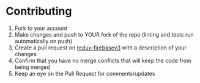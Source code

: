 # Contributing

1. Fork to your account
2. Make changes and push to YOUR fork of the repo (linting and tests run automatically on push)
3. Create a pull request on [redux-firebasev3](https://github.com/prescottprue/redux-firebasev3) with a description of your changes
4. Confirm that you have no merge conflicts that will keep the code from being merged
5. Keep an eye on the Pull Request for comments/updates

